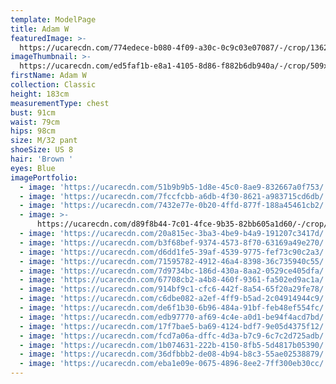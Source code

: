 ```yaml
---
template: ModelPage
title: Adam W
featuredImage: >-
  https://ucarecdn.com/774edece-b080-4f09-a30c-0c9c03e07087/-/crop/1362x666/0,0/-/preview/
imageThumbnail: >-
  https://ucarecdn.com/ed5faf1b-e8a1-4105-8d86-f882b6db940a/-/crop/509x757/529,150/-/preview/
firstName: Adam W
collection: Classic
height: 183cm
measurementType: chest
bust: 91cm
waist: 79cm
hips: 98cm
size: M/32 pant
shoeSize: US 8
hair: 'Brown '
eyes: Blue
imagePortfolio:
  - image: 'https://ucarecdn.com/51b9b9b5-1d8e-45c0-8ae9-832667a0f753/'
  - image: 'https://ucarecdn.com/7fccfcbb-a6db-4f30-8621-a983715cd6db/'
  - image: 'https://ucarecdn.com/7432e77e-0b20-4ffd-877f-188a45461cb2/'
  - image: >-
      https://ucarecdn.com/d89f8b44-7c01-4fce-9b35-82bb605a1d60/-/crop/1304x2040/0,291/-/preview/
  - image: 'https://ucarecdn.com/20a815ec-3ba3-4be9-b4a9-191207c3417d/'
  - image: 'https://ucarecdn.com/b3f68bef-9374-4573-8f70-63169a49e270/'
  - image: 'https://ucarecdn.com/d6dd1fe5-39af-4539-9775-fef73c90c2a3/'
  - image: 'https://ucarecdn.com/71595782-4912-46a4-8398-36c735940c55/'
  - image: 'https://ucarecdn.com/7d9734bc-186d-430a-8aa2-0529ce405dfa/'
  - image: 'https://ucarecdn.com/67708cb2-a4b8-460f-9361-fa502ed9ac1a/'
  - image: 'https://ucarecdn.com/914bf9c1-cfc6-442f-8a54-65f20a29fe78/'
  - image: 'https://ucarecdn.com/c6dbe082-a2ef-4ff9-b5ad-2c04914944c9/'
  - image: 'https://ucarecdn.com/de6f1b30-6b96-484a-91bf-feb48ef554fc/'
  - image: 'https://ucarecdn.com/edb97770-af69-4c4e-a0d1-be94f4acd7bd/'
  - image: 'https://ucarecdn.com/17f7bae5-ba69-4124-bdf7-9e05d4375f12/'
  - image: 'https://ucarecdn.com/fcd7a06a-dffc-4d3a-b7c9-6c7c2d725adb/'
  - image: 'https://ucarecdn.com/1b074631-222b-4150-8fb5-5d4817b05390/'
  - image: 'https://ucarecdn.com/36dfbbb2-de08-4b94-b8c3-55ae02538879/'
  - image: 'https://ucarecdn.com/eba1e09e-0675-4896-8ee2-7ff300eb30cc/'
---
```


